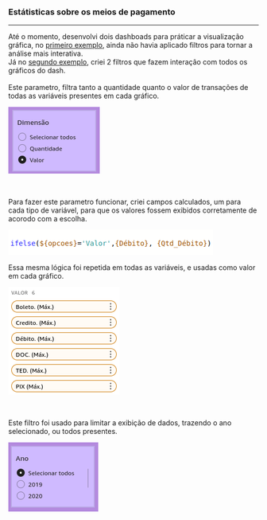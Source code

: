 ### Estátisticas sobre os meios de pagamento 

---

Até o momento, desenvolvi dois dashboads para práticar a visualização gráfica, no [primeiro exemplo](https://github.com/suellencosta7/AnaliseEngenharia/blob/main/EstatisticaMeioDePagamento/EstatisticaMeioPagamento.pdf),
ainda não havia aplicado filtros para tornar a análise mais interativa. 
<br>
Já no [segundo exemplo](https://github.com/suellencosta7/AnaliseEngenharia/blob/main/img/EDITAR.png), criei 2 filtros que fazem interação com todos os gráficos do dash. <br>
<br>
Este parametro, filtra tanto a quantidade quanto o valor de transações de todas as variáveis presentes 
em cada gráfico.
<br>

![ParametroDimensao](https://github.com/suellencosta7/AnaliseEngenharia/blob/main/img/ParametroDimensao.png)

<br>

Para fazer este parametro funcionar, criei campos calculados, um para cada tipo de variável, para que os valores fossem 
exibidos corretamente de acorodo com a escolha.

![ExemploCampoCalculado](https://github.com/suellencosta7/AnaliseEngenharia/blob/main/img/ExemploCampoCalculado.png) <br>

Essa mesma lógica foi repetida em todas as variáveis, e usadas como valor em cada gráfico.

![Variaveis](https://github.com/suellencosta7/AnaliseEngenharia/blob/main/img/Variaveis.png) <br>

<br> 

Este filtro foi usado para limitar a exibição de dados, trazendo o ano selecionado, ou todos presentes.<br>

![ano](https://github.com/suellencosta7/AnaliseEngenharia/blob/main/img/ParamtroAno.png)
